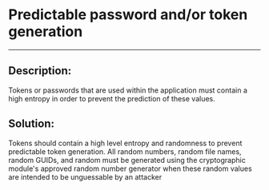 # Predictable password and/or token generation
-------

## Description:

Tokens or passwords that are used within the application must contain a high entropy in
order to prevent the prediction of these values.

## Solution:

Tokens should contain a high level entropy and randomness to prevent predictable token generation.
All random numbers, random file names, random GUIDs, and random must be generated using
the cryptographic module's approved random number generator
when these random values are intended to be unguessable by an attacker
